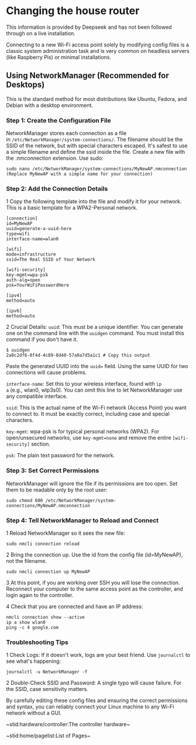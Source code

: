 # Changing the house router #

This information is provided by Deepseek and has not been followed through on a live installation.

Connecting to a new Wi-Fi access point solely by modifying config files is a classic system administration task and is very common on headless servers (like Raspberry Pis) or minimal installations.

## Using NetworkManager (Recommended for Desktops) ##
This is the standard method for most distributions like Ubuntu, Fedora, and Debian with a desktop environment.

### Step 1: Create the Configuration File ###
NetworkManager stores each connection as a file in `/etc/NetworkManager/system-connections/`. The filename should be the SSID of the network, but with special characters escaped. It's safest to use a simple filename and define the ssid inside the file.
Create a new file with the .nmconnection extension. Use sudo:
```
sudo nano /etc/NetworkManager/system-connections/MyNewAP.nmconnection
(Replace MyNewAP with a simple name for your connection)
```
       
### Step 2: Add the Connection Details ###
1 Copy the following template into the file and modify it for your network. This is a basic template for a WPA2-Personal network.
```
[connection]
id=MyNewAP
uuid=generate-a-uuid-here
type=wifi
interface-name=wlan0

[wifi]
mode=infrastructure
ssid=The Real SSID of Your Network

[wifi-security]
key-mgmt=wpa-psk
auth-alg=open
psk=YourWiFiPasswordHere

[ipv4]
method=auto

[ipv6]
method=auto
```
2 Crucial Details:
`uuid`: This must be a unique identifier. You can generate one on the command line with the `uuidgen` command. You must install this command if you don't have it.
```
$ uuidgen
2a8c2df6-0f4d-4c89-8d40-57a0a7d5a1c1 # Copy this output
```
Paste the generated UUID into the `uuid=` field. Using the same UUID for two connections will cause problems.

`interface-name`: Set this to your wireless interface, found with `ip a` (e.g., wlan0, wlp3s0). You can omit this line to let NetworkManager use any compatible interface.

`ssid`: This is the actual name of the Wi-Fi network (Access Point) you want to connect to. It must be exactly correct, including case and special characters.

`key-mgmt`: wpa-psk is for typical personal networks (WPA2). For open/unsecured networks, use `key-mgmt=none` and remove the entire `[wifi-security]` section.

`psk`: The plain text password for the network.
    
### Step 3: Set Correct Permissions ###
NetworkManager will ignore the file if its permissions are too open. Set them to be readable only by the root user:
```
sudo chmod 600 /etc/NetworkManager/system-connections/MyNewAP.nmconnection
```

### Step 4: Tell NetworkManager to Reload and Connect ###

1 Reload NetworkManager so it sees the new file:
```
sudo nmcli connection reload
```
2 Bring the connection up. Use the id from the config file (id=MyNewAP), not the filename.
 ```
sudo nmcli connection up MyNewAP
```
3 At this point, if you are working over SSH you will lose the connection. Reconnect your computer to the same access point as the controller, and login again to the controller.

4 Check that you are connected and have an IP address:
```
nmcli connection show --active
ip a show wlan0
ping -c 4 google.com
```

### Troubleshooting Tips ###
1 Check Logs: If it doesn't work, logs are your best friend. Use `journalctl` to see what's happening:
```
journalctl -u NetworkManager -f
 ```
2 Double-Check SSID and Password: A single typo will cause failure. For the SSID, case sensitivity matters.

By carefully editing these config files and ensuring the correct permissions and syntax, you can reliably connect your Linux machine to any Wi-Fi network without a GUI.

~stid:hardware/controller:The controller hardware~

~stid:home/pagelist:List of Pages~

